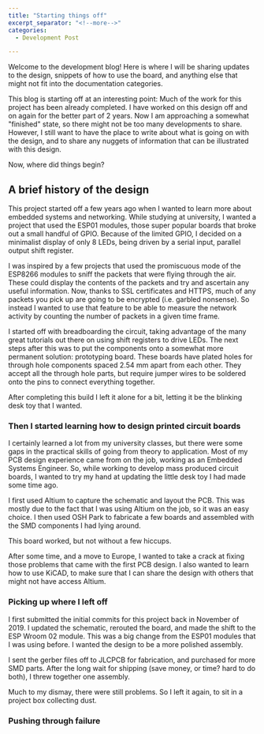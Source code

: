 ```yaml
---
title: "Starting things off"
excerpt_separator: "<!--more-->"
categories:
  - Development Post

---
```


Welcome to the development blog! Here is where I will be sharing updates to the design, snippets of how to use the board, and anything else that might not fit into the documentation categories.

This blog is starting off at an interesting point: Much of the work for this project has been already completed. I have worked on this design off and on again for the better part of 2 years. Now I am approaching a somewhat "finished" state, so there might not be too many developments to share. However, I still want to have the place to write about what is going on with the design, and to share any nuggets of information that can be illustrated with this design. 

Now, where did things begin?

<h2>A brief history of the design</h2>

This project started off a few years ago when I wanted to learn more about embedded systems and networking. While studying at university, I wanted a project that used the ESP01 modules, those super popular boards that broke out a small handful of GPIO. Because of the limited GPIO, I decided on a minimalist display of only 8 LEDs, being driven by a serial input, parallel output shift register. 

I was inspired by a few projects that used the promiscuous mode of the ESP8266 modules to sniff the packets that were flying through the air. These could display the contents of the packets and try and ascertain any useful information. Now, thanks to SSL certificates and HTTPS, much of any packets you pick up are going to be encrypted (i.e. garbled nonsense). So instead I wanted to use that feature to be able to measure the network activity by counting the number of packets in a given time frame. 

I started off with breadboarding the circuit, taking advantage of the many great tutorials out there on using shift registers to drive LEDs. The next steps after this was to put the components onto a somewhat more permanent solution: prototyping board. These boards have plated holes for through hole components spaced 2.54 mm apart from each other. They accept all the through hole parts, but require jumper wires to be soldered onto the pins to connect everything together. 

After completing this build I left it alone for a bit, letting it be the blinking desk toy that I wanted.

<h3>Then I started learning how to design printed circuit boards</h3>
I certainly learned a lot from my university classes, but there were some gaps in the practical skills of going from theory to application. Most of my PCB design experience came from on the job, working as an Embedded Systems Engineer. So, while working to develop mass produced circuit boards, I wanted to try my hand at updating the little desk toy I had made some time ago.

I first used Altium to capture the schematic and layout the PCB. This was mostly due to the fact that I was using Altium on the job, so it was an easy choice. I then used OSH Park to fabricate a few boards and assembled with the SMD components I had lying around. 

This board worked, but not without a few hiccups. 

After some time, and a move to Europe, I wanted to take a crack at fixing those problems that came with the first PCB design. I also wanted to learn how to use KiCAD, to make sure that I can share the design with others that might not have access Altium.

<h3>Picking up where I left off</h3>
I first submitted the initial commits for this project back in November of 2019. I updated the schematic, rerouted the board, and made the shift to the ESP Wroom 02 module. This was a big change from the ESP01 modules that I was using before. I wanted the design to be a more polished assembly.

I sent the gerber files off to JLCPCB for fabrication, and purchased for more SMD parts. After the long wait for shipping (save money, or time? hard to do both), I threw together one assembly.

Much to my dismay, there were still problems. So I left it again, to sit in a project box collecting dust.

<h3>Pushing through failure</h3>



